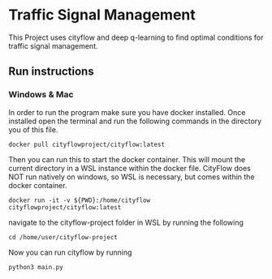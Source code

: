 # Traffic Signal Management

This Project uses cityflow and deep q-learning to find optimal conditions for traffic signal management.

## Run instructions

### Windows & Mac

In order to run the program make sure you have docker installed. Once installed open the terminal and run the following commands in the directory you of this file.

```properties
docker pull cityflowproject/cityflow:latest
```

Then you can run this to start the docker container. This will mount the current directory in a WSL instance within the docker file. CityFlow does NOT run natively on windows, so WSL is necessary, but comes within the docker container. 

```properties
docker run -it -v ${PWD}:/home/cityflow cityflowproject/cityflow:latest
```

navigate to the cityflow-project folder in WSL by running the following

```properties
cd /home/user/cityflow-project
```

Now you can run cityflow by running


```properties
python3 main.py
```
